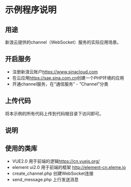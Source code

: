 # 示例程序说明

## 用途

新浪云提供的channel（WebSocket）服务的实际应用场景。

## 开启服务

- 注册新浪云账户<https://www.sinacloud.com>
- 在云应用<https://sae.sina.com.cn>创建一个PHP环境的应用
- 开通channel服务，在“通信服务” - “Channel”分类


## 上传代码

将本示例的所有代码上传到代码根目录下访问即可。


## 说明

## 使用的类库

- VUE2.0 用于前端的逻辑<https://cn.vuejs.org/>
- element ui2.0 用于前端的框架 <http://element-cn.eleme.io>
- create_channel.php 创建WebSocket连接
- send_message.php 上行发送消息